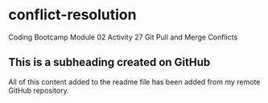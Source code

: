 # conflict-resolution
Coding Bootcamp Module 02 Activity 27 Git Pull and Merge Conflicts


## This is a subheading created on GitHub

All of this content added to the readme file has been added from my remote GitHub repository.

